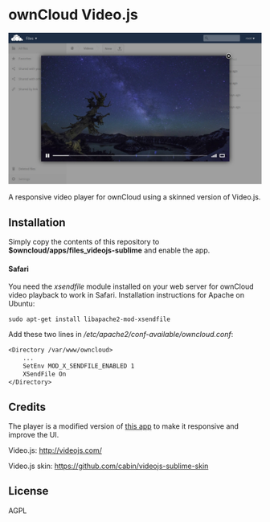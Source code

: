 # ownCloud Video.js
![](screenshot.jpg)

A responsive video player for ownCloud using a skinned version of Video.js.

## Installation
Simply copy the contents of this repository to **$owncloud/apps/files_videojs-sublime** and enable the app.

#### Safari
You need the *xsendfile* module installed on your web server for ownCloud video playback to work in Safari. Installation instructions for Apache on Ubuntu:
````
sudo apt-get install libapache2-mod-xsendfile
````
Add these two lines in */etc/apache2/conf-available/owncloud.conf*:
````
<Directory /var/www/owncloud>
    ...
    SetEnv MOD_X_SENDFILE_ENABLED 1
    XSendFile On
</Directory>
````

## Credits
The player is a modified version of [this app](https://apps.owncloud.com/content/show.php/Video+Js?content=159670) to make it responsive and improve the UI.

Video.js: http://videojs.com/

Video.js skin: https://github.com/cabin/videojs-sublime-skin

## License
AGPL
